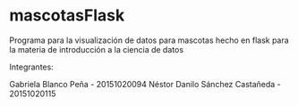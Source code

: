 # mascotasFlask
Programa para la visualización de datos para mascotas hecho en flask para la materia de introducción a la ciencia de datos

Integrantes:

Gabriela Blanco Peña - 20151020094
Néstor Danilo Sánchez Castañeda - 20151020115
